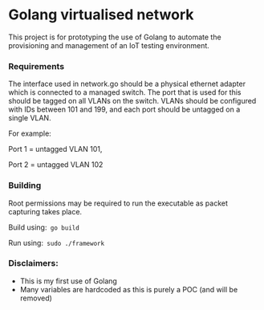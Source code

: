 # Golang virtualised network

This project is for prototyping the use of Golang to automate the provisioning and management of an IoT testing environment.

### Requirements
The interface used in network.go should be a physical ethernet adapter which is connected to a managed switch. The port that is used for this should be tagged on all VLANs on the switch. VLANs should be configured with IDs between 101 and 199, and each port should be untagged on a single VLAN.

For example:

Port 1 = untagged VLAN 101, 

Port 2 = untagged VLAN 102

### Building
Root permissions may be required to run the executable as packet capturing takes place.

Build using:` go build`

Run using:` sudo ./framework`

### Disclaimers:
 - This is my first use of Golang
 - Many variables are hardcoded as this is purely a POC (and will be removed)